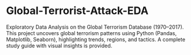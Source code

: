 # Global-Terrorist-Attack-EDA
Exploratory Data Analysis on the Global Terrorism Database (1970–2017). This project uncovers global terrorism patterns using Python (Pandas, Matplotlib, Seaborn), highlighting trends, regions, and tactics. A complete study guide with visual insights is provided.
